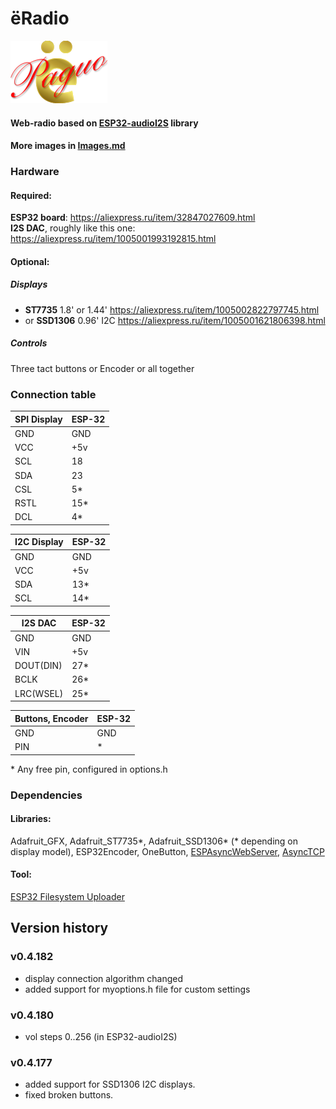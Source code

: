 # ёRadio
![ёRadio Logo](yoRadio/data/www/elogo100.png)

#### Web-radio based on [ESP32-audioI2S](https://github.com/schreibfaul1/ESP32-audioI2S) library
#### More images in [Images.md](Images.md)
### Hardware
#### Required:
**ESP32 board**: https://aliexpress.ru/item/32847027609.html \
**I2S DAC**, roughly like this one: https://aliexpress.ru/item/1005001993192815.html
#### Optional:
##### Displays
- **ST7735** 1.8' or 1.44' https://aliexpress.ru/item/1005002822797745.html
- or **SSD1306** 0.96' I2C https://aliexpress.ru/item/1005001621806398.html
##### Controls
Three tact buttons or Encoder or all together
### Connection table
| SPI Display | ESP-32 |
| ------ | ------ |
| GND | GND |
| VCC | +5v |
| SCL | 18 |
| SDA | 23 |
| CSL | 5* |
| RSTL | 15* |
| DCL | 4* |

| I2C Display | ESP-32 |
| ------ | ------ |
| GND | GND |
| VCC | +5v |
| SDA | 13* |
| SCL | 14* |

| I2S DAC | ESP-32 |
| ------ | ------ |
| GND       | GND |
| VIN       | +5v |
| DOUT(DIN) | 27* |
| BCLK      | 26* |
| LRC(WSEL) | 25* |

| Buttons, Encoder | ESP-32 |
| ------ | ------ |
| GND       | GND |
| PIN       | * |

\* Any free pin, configured in options.h
### Dependencies
#### Libraries:
Adafruit_GFX, Adafruit_ST7735\*, Adafruit_SSD1306\* (\* depending on display model), ESP32Encoder, OneButton, [ESPAsyncWebServer](https://github.com/me-no-dev/ESPAsyncWebServer), [AsyncTCP](https://github.com/me-no-dev/AsyncTCP)
#### Tool:
[ESP32 Filesystem Uploader](https://randomnerdtutorials.com/install-esp32-filesystem-uploader-arduino-ide/)
## Version history
### v0.4.182
- display connection algorithm changed
- added support for myoptions.h file for custom settings
### v0.4.180
- vol steps 0..256 (in ESP32-audioI2S)
### v0.4.177
- added support for SSD1306 I2C displays.
- fixed broken buttons.
